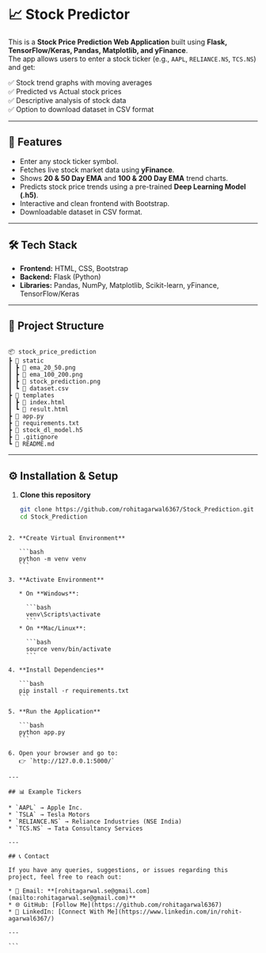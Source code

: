 # 📈 Stock Predictor  

This is a **Stock Price Prediction Web Application** built using **Flask, TensorFlow/Keras, Pandas, Matplotlib, and yFinance**.  
The app allows users to enter a stock ticker (e.g., `AAPL`, `RELIANCE.NS`, `TCS.NS`) and get:  

✅ Stock trend graphs with moving averages  
✅ Predicted vs Actual stock prices  
✅ Descriptive analysis of stock data  
✅ Option to download dataset in CSV format  

---

## 🚀 Features
- Enter any stock ticker symbol.
- Fetches live stock market data using **yFinance**.
- Shows **20 & 50 Day EMA** and **100 & 200 Day EMA** trend charts.
- Predicts stock price trends using a pre-trained **Deep Learning Model (.h5)**.
- Interactive and clean frontend with Bootstrap.
- Downloadable dataset in CSV format.

---

## 🛠️ Tech Stack
- **Frontend:** HTML, CSS, Bootstrap  
- **Backend:** Flask (Python)  
- **Libraries:** Pandas, NumPy, Matplotlib, Scikit-learn, yFinance, TensorFlow/Keras  

---

## 📂 Project Structure
```

📦 stock_price_prediction
┣ 📂 static
┃ ┣ 📜 ema_20_50.png
┃ ┣ 📜 ema_100_200.png
┃ ┣ 📜 stock_prediction.png
┃ ┗ 📜 dataset.csv
┣ 📂 templates
┃ ┣ 📜 index.html
┃ ┗ 📜 result.html
┣ 📜 app.py
┣ 📜 requirements.txt
┣ 📜 stock_dl_model.h5
┣ 📜 .gitignore
┗ 📜 README.md

````

---

## ⚙️ Installation & Setup

1. **Clone this repository**
   ```bash
   git clone https://github.com/rohitagarwal6367/Stock_Prediction.git
   cd Stock_Prediction
````

2. **Create Virtual Environment**

   ```bash
   python -m venv venv
   ```

3. **Activate Environment**

   * On **Windows**:

     ```bash
     venv\Scripts\activate
     ```
   * On **Mac/Linux**:

     ```bash
     source venv/bin/activate
     ```

4. **Install Dependencies**

   ```bash
   pip install -r requirements.txt
   ```

5. **Run the Application**

   ```bash
   python app.py
   ```

6. Open your browser and go to:
   👉 `http://127.0.0.1:5000/`

---

## 📊 Example Tickers

* `AAPL` → Apple Inc.
* `TSLA` → Tesla Motors
* `RELIANCE.NS` → Reliance Industries (NSE India)
* `TCS.NS` → Tata Consultancy Services

---

## 📞 Contact

If you have any queries, suggestions, or issues regarding this project, feel free to reach out:

* 📧 Email: **[rohitagarwal.se@gmail.com](mailto:rohitagarwal.se@gmail.com)**
* 🌐 GitHub: [Follow Me](https://github.com/rohitagarwal6367)
* 🔗 LinkedIn: [Connect With Me](https://www.linkedin.com/in/rohit-agarwal6367/)

---

```

